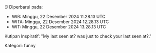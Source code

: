 ⏰ Diperbarui pada:
- WIB: Minggu, 22 Desember 2024 11.28.13 UTC
- WITA: Minggu, 22 Desember 2024 12.28.13 UTC
- WIT: Minggu, 22 Desember 2024 13.28.13 UTC

Kutipan Inspiratif:
"My last seen at? was just to check your last seen at?."


Kategori: funny

